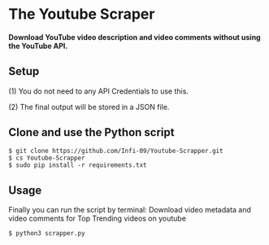 # The Youtube Scraper
#### Download YouTube video description and video comments without using the YouTube API.

## Setup
(1) You do not need to any API Credentials to use this.

(2) The final output will be stored in a JSON file.

## Clone and use the Python script
```
$ git clone https://github.com/Infi-09/Youtube-Scrapper.git
$ cs Youtube-Scrapper 
$ sudo pip install -r requirements.txt
```

## Usage
Finally you can run the script by terminal:
Download video metadata and video comments for Top Trending videos on youtube
```
$ python3 scrapper.py
```
